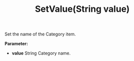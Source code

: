 ﻿---
uid: crmscript_ref_NSCategory_SetValue
title: SetValue(String value)
intellisense: NSCategory.SetValue
keywords: NSCategory, SetValue
so.topic: reference
---

Set the name of the Category item.

**Parameter:** 
 - **value** String Category name.

